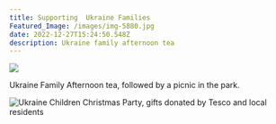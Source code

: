 ```yaml
---
title: Supporting  Ukraine Families
Featured_Image: /images/img-5880.jpg
date: 2022-12-27T15:24:50.548Z
description: Ukraine family afternoon tea
---
```



![](/images/img-5880.jpg)

Ukraine Family Afternoon tea, followed by a picnic in the park.

![](/images/img-2988.jpg "Ukraine Children Christmas Party, gifts donated by Tesco and local residents")